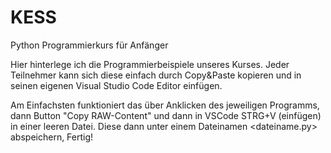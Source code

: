 # KESS
Python Programmierkurs für Anfänger

Hier hinterlege ich die Programmierbeispiele unseres Kurses. Jeder Teilnehmer kann sich diese einfach durch Copy&Paste kopieren und in seinen eigenen Visual Studio Code Editor einfügen.

Am Einfachsten funktioniert das über Anklicken des jeweiligen Programms, dann Button "Copy RAW-Content" und dann in VSCode STRG+V (einfügen) in einer leeren Datei. Diese dann unter einem Dateinamen <dateiname.py> abspeichern, Fertig!
